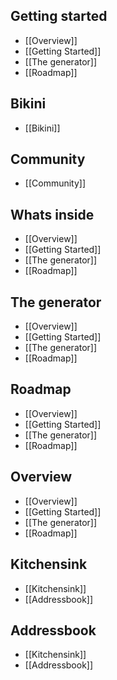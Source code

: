 ## Getting started
* [[Overview]]
* [[Getting Started]]
* [[The generator]]
* [[Roadmap]]

## Bikini
* [[Bikini]]

## Community
* [[Community]]

## Whats inside
* [[Overview]]
* [[Getting Started]]
* [[The generator]]
* [[Roadmap]]

## The generator
* [[Overview]]
* [[Getting Started]]
* [[The generator]]
* [[Roadmap]]

## Roadmap
* [[Overview]]
* [[Getting Started]]
* [[The generator]]
* [[Roadmap]]

## Overview
* [[Overview]]
* [[Getting Started]]
* [[The generator]]
* [[Roadmap]]

## Kitchensink
* [[Kitchensink]]
* [[Addressbook]]

## Addressbook
* [[Kitchensink]]
* [[Addressbook]]